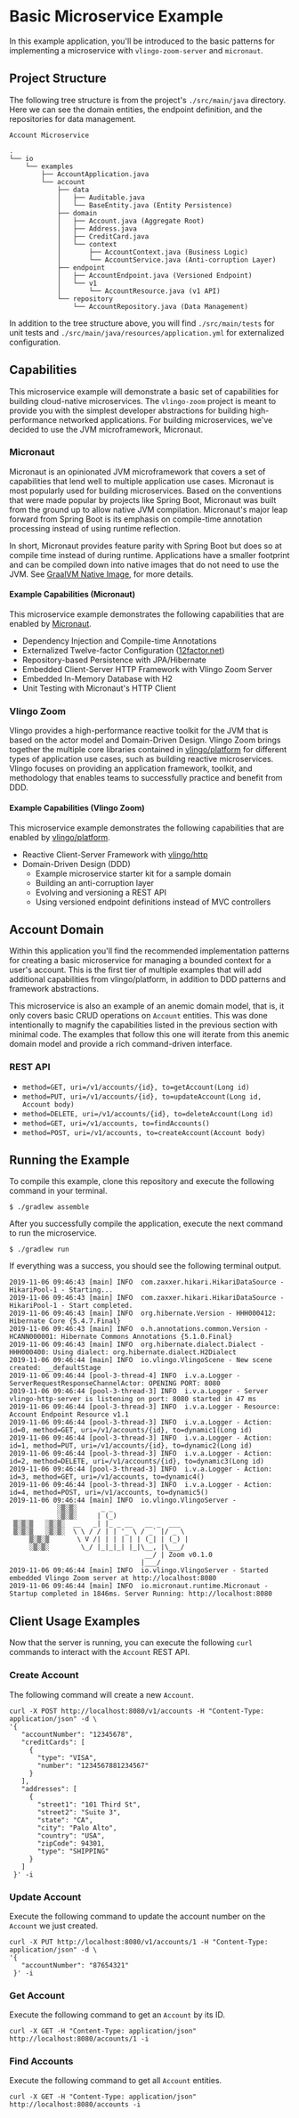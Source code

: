 # Basic Microservice Example

In this example application, you'll be introduced to the basic patterns for implementing a microservice with `vlingo-zoom-server` and `micronaut`.

## Project Structure

The following tree structure is from the project's `./src/main/java` directory. Here we can see the domain entities, the endpoint definition, and the repositories for data management. 

`Account Microservice`

    .
    └── io
        └── examples
            ├── AccountApplication.java
            └── account
                ├── data
                │   ├── Auditable.java
                │   └── BaseEntity.java (Entity Persistence)
                ├── domain
                │   ├── Account.java (Aggregate Root)
                │   ├── Address.java
                │   ├── CreditCard.java
                │   └── context
                │       ├── AccountContext.java (Business Logic)
                │       └── AccountService.java (Anti-corruption Layer)
                ├── endpoint
                │   ├── AccountEndpoint.java (Versioned Endpoint)
                │   └── v1
                │       └── AccountResource.java (v1 API)
                └── repository
                    └── AccountRepository.java (Data Management)

In addition to the tree structure above, you will find `./src/main/tests` for unit tests and `./src/main/java/resources/application.yml` for externalized configuration.

## Capabilities

This microservice example will demonstrate a basic set of capabilities for building cloud-native microservices. The `vlingo-zoom` project is meant to provide you with the simplest developer abstractions for building high-performance networked applications. For building microservices, we've decided to use the JVM microframework, Micronaut. 

### Micronaut

Micronaut is an opinionated JVM microframework that covers a set of capabilities that lend well to multiple application use cases. Micronaut is most popularly used for building microservices. Based on the conventions that were made popular by projects like Spring Boot, Micronaut was built from the ground up to allow native JVM compilation. Micronaut's major leap forward from Spring Boot is its emphasis on compile-time annotation processing instead of using runtime reflection.

In short, Micronaut provides feature parity with Spring Boot but does so at compile time instead of during runtime. Applications have a smaller footprint and can be compiled down into native images that do not need to use the JVM. See [GraalVM Native Image](https://www.graalvm.org/docs/why-graal/#for-microservices-frameworks), for more details.

#### Example Capabilities (Micronaut)

This microservice example demonstrates the following capabilities that are enabled by [Micronaut](http://micronaut.io).

- Dependency Injection and Compile-time Annotations
- Externalized Twelve-factor Configuration ([12factor.net](https://12factor.net/config))
- Repository-based Persistence with JPA/Hibernate
- Embedded Client-Server HTTP Framework with Vlingo Zoom Server
- Embedded In-Memory Database with H2
- Unit Testing with Micronaut's HTTP Client

### Vlingo Zoom
 
Vlingo provides a high-performance reactive toolkit for the JVM that is based on the actor model and Domain-Driven Design. Vlingo Zoom brings together the multiple core libraries contained in [vlingo/platform](https://docs.vlingo.io/) for different types of application use cases, such as building reactive microservices. Vlingo focuses on providing an application framework, toolkit, and methodology that enables teams to successfully practice and benefit from DDD.

#### Example Capabilities (Vlingo Zoom)

This microservice example demonstrates the following capabilities that are enabled by [vlingo/platform](http://docs.vlingo.io).

- Reactive Client-Server Framework with [vlingo/http](https://docs.vlingo.io/vlingo-http)
- Domain-Driven Design (DDD)
  - Example microservice starter kit for a sample domain
  - Building an anti-corruption layer
  - Evolving and versioning a REST API
  - Using versioned endpoint definitions instead of MVC controllers

## Account Domain

Within this application you'll find the recommended implementation patterns for creating a basic microservice for managing a bounded context for a user's account. This is the first tier of multiple examples that will add additional capabilities from vlingo/platform, in addition to DDD patterns and framework abstractions.

This microservice is also an example of an anemic domain model, that is, it only covers basic CRUD operations on `Account` entities. This was done intentionally to magnify the capabilities listed in the previous section with minimal code. The examples that follow this one will iterate from this anemic domain model and provide a rich command-driven interface.   

### REST API

- `method=GET, uri=/v1/accounts/{id}, to=getAccount(Long id)`
- `method=PUT, uri=/v1/accounts/{id}, to=updateAccount(Long id, Account body)`
- `method=DELETE, uri=/v1/accounts/{id}, to=deleteAccount(Long id)`
- `method=GET, uri=/v1/accounts, to=findAccounts()`
- `method=POST, uri=/v1/accounts, to=createAccount(Account body)`

## Running the Example

To compile this example, clone this repository and execute the following command in your terminal.

    $ ./gradlew assemble

After you successfully compile the application, execute the next command to run the microservice.

    $ ./gradlew run

If everything was a success, you should see the following terminal output.

    2019-11-06 09:46:43 [main] INFO  com.zaxxer.hikari.HikariDataSource - HikariPool-1 - Starting...
    2019-11-06 09:46:43 [main] INFO  com.zaxxer.hikari.HikariDataSource - HikariPool-1 - Start completed.
    2019-11-06 09:46:43 [main] INFO  org.hibernate.Version - HHH000412: Hibernate Core {5.4.7.Final}
    2019-11-06 09:46:43 [main] INFO  o.h.annotations.common.Version - HCANN000001: Hibernate Commons Annotations {5.1.0.Final}
    2019-11-06 09:46:43 [main] INFO  org.hibernate.dialect.Dialect - HHH000400: Using dialect: org.hibernate.dialect.H2Dialect
    2019-11-06 09:46:44 [main] INFO  io.vlingo.VlingoScene - New scene created: __defaultStage
    2019-11-06 09:46:44 [pool-3-thread-4] INFO  i.v.a.Logger - ServerRequestResponseChannelActor: OPENING PORT: 8080
    2019-11-06 09:46:44 [pool-3-thread-3] INFO  i.v.a.Logger - Server vlingo-http-server is listening on port: 8080 started in 47 ms
    2019-11-06 09:46:44 [pool-3-thread-3] INFO  i.v.a.Logger - Resource: Account Endpoint Resource v1.1
    2019-11-06 09:46:44 [pool-3-thread-3] INFO  i.v.a.Logger - Action: id=0, method=GET, uri=/v1/accounts/{id}, to=dynamic1(Long id)
    2019-11-06 09:46:44 [pool-3-thread-3] INFO  i.v.a.Logger - Action: id=1, method=PUT, uri=/v1/accounts/{id}, to=dynamic2(Long id)
    2019-11-06 09:46:44 [pool-3-thread-3] INFO  i.v.a.Logger - Action: id=2, method=DELETE, uri=/v1/accounts/{id}, to=dynamic3(Long id)
    2019-11-06 09:46:44 [pool-3-thread-3] INFO  i.v.a.Logger - Action: id=3, method=GET, uri=/v1/accounts, to=dynamic4()
    2019-11-06 09:46:44 [pool-3-thread-3] INFO  i.v.a.Logger - Action: id=4, method=POST, uri=/v1/accounts, to=dynamic5()
    2019-11-06 09:46:44 [main] INFO  io.vlingo.VlingoServer - 
                ░▒░▒░      _ _                    
                ░▒░▒░     | (_)                   
     ▒░▒░▒   ░▒░▒░  __   _| |_ _ __   __ _  ___   
     ▒░▒░▒   ░▒░▒░  \ \ / / | | '_ \ / _` |/ _ \
         ▒░▒░▒       \ V /| | | | | | (_| | (_) |
         ░▒░▒░        \_/ |_|_|_| |_|\__, |\___/
                                      __/ | Zoom v0.1.0
                                     |___/
    2019-11-06 09:46:44 [main] INFO  io.vlingo.VlingoServer - Started embedded Vlingo Zoom server at http://localhost:8080
    2019-11-06 09:46:44 [main] INFO  io.micronaut.runtime.Micronaut - Startup completed in 1846ms. Server Running: http://localhost:8080
 
## Client Usage Examples
 
Now that the server is running, you can execute the following `curl` commands to interact with the `Account` REST API.
 
### Create Account
 
The following command will create a new `Account`.
 
    curl -X POST http://localhost:8080/v1/accounts -H "Content-Type: application/json" -d \
    '{
       "accountNumber": "12345678",
       "creditCards": [
         {
           "type": "VISA",
           "number": "1234567881234567"
         }
       ],
       "addresses": [
         {
           "street1": "101 Third St",
           "street2": "Suite 3",
           "state": "CA",
           "city": "Palo Alto",
           "country": "USA",
           "zipCode": 94301,
           "type": "SHIPPING"
         }
       ]
     }' -i

### Update Account

Execute the following command to update the account number on the `Account` we just created.

    curl -X PUT http://localhost:8080/v1/accounts/1 -H "Content-Type: application/json" -d \
    '{
       "accountNumber": "87654321"
     }' -i

### Get Account

Execute the following command to get an `Account` by its ID.

    curl -X GET -H "Content-Type: application/json" http://localhost:8080/accounts/1 -i 

### Find Accounts

Execute the following command to get all `Account` entities.

    curl -X GET -H "Content-Type: application/json" http://localhost:8080/accounts -i 